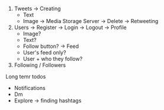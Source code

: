 1. Tweets
   -> Creating
      - Text
      - Image -> Media Storage Server
   -> Delete
   -> Retweeting
2. Users
   -> Register
   -> Login
   -> Logout
   -> Profile
     - Image?
     - Text?
     - Follow button?
   -> Feed
     - User's feed only?
     - User + who they follow?
3. Following / Followers

Long temr todos
- Notifications
- Dm
- Explore -> finding hashtags